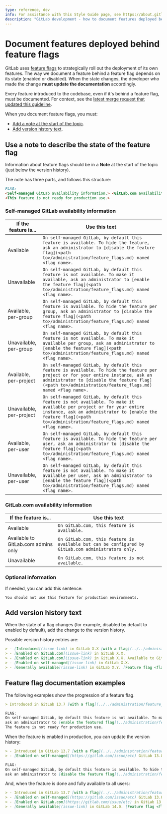 ```yaml
---
type: reference, dev
info: For assistance with this Style Guide page, see https://about.gitlab.com/handbook/engineering/ux/technical-writing/#assignments-to-other-projects-and-subjects.
description: "GitLab development - how to document features deployed behind feature flags"
---
```


# Document features deployed behind feature flags

GitLab uses [feature flags](../feature_flags/index.md) to strategically roll
out the deployment of its own features. The way we document a feature behind a
feature flag depends on its state (enabled or disabled). When the state
changes, the developer who made the change **must update the documentation**
accordingly.

Every feature introduced to the codebase, even if it's behind a feature flag,
must be documented. For context, see the
[latest merge request that updated this guideline](https://gitlab.com/gitlab-org/gitlab/-/merge_requests/47917#note_459984428).

When you document feature flags, you must:

- [Add a note at the start of the topic](#use-a-note-to-describe-the-state-of-the-feature-flag).
- [Add version history text](#add-version-history-text).

## Use a note to describe the state of the feature flag

Information about feature flags should be in a **Note** at the start of the topic (just below the version history).

The note has three parts, and follows this structure:

```markdown
FLAG:
<Self-managed GitLab availability information.> <GitLab.com availability information.>
<This feature is not ready for production use.>
```

### Self-managed GitLab availability information

| If the feature is...     | Use this text |
|--------------------------|---------------|
| Available                | `On self-managed GitLab, by default this feature is available. To hide the feature, ask an administrator to [disable the feature flag](<path to>/administration/feature_flags.md) named <flag name>.` |
| Unavailable              | `On self-managed GitLab, by default this feature is not available. To make it available, ask an administrator to [enable the feature flag](<path to>/administration/feature_flags.md) named <flag name>.` |
| Available, per-group     | `On self-managed GitLab, by default this feature is available. To hide the feature per group, ask an administrator to [disable the feature flag](<path to>/administration/feature_flags.md) named <flag name>.` |
| Unavailable, per-group   | `On self-managed GitLab, by default this feature is not available. To make it available per group, ask an administrator to [enable the feature flag](<path to>/administration/feature_flags.md) named <flag name>.` |
| Available, per-project   | `On self-managed GitLab, by default this feature is available. To hide the feature per project or for your entire instance, ask an administrator to [disable the feature flag](<path to>/administration/feature_flags.md) named <flag name>.` |
| Unavailable, per-project | `On self-managed GitLab, by default this feature is not available. To make it available per project or for your entire instance, ask an administrator to [enable the feature flag](<path to>/administration/feature_flags.md) named <flag name>.` |
| Available, per-user      | `On self-managed GitLab, by default this feature is available. To hide the feature per user, ask an administrator to [disable the feature flag](<path to>/administration/feature_flags.md) named <flag name>.` |
| Unavailable, per-user    | `On self-managed GitLab, by default this feature is not available. To make it available per user, ask an administrator to [enable the feature flag](<path to>/administration/feature_flags.md) named <flag name>.` |

### GitLab.com availability information

| If the feature is...                | Use this text |
|-------------------------------------|---------------|
| Available                           | `On GitLab.com, this feature is available.` |
| Available to GitLab.com admins only | `On GitLab.com, this feature is available but can be configured by GitLab.com administrators only.`
| Unavailable                         | `On GitLab.com, this feature is not available.`|

### Optional information

If needed, you can add this sentence:

`You should not use this feature for production environments.`

## Add version history text

When the state of a flag changes (for example, disabled by default to enabled by default), add the change to the version history.

Possible version history entries are:

```markdown
> - [Introduced](issue-link) in GitLab X.X [with a flag](../../administration/feature_flags.md) named <flag name>. Disabled by default.
> - [Enabled on GitLab.com](issue-link) in GitLab X.X.
> - [Enabled on GitLab.com](issue-link) in GitLab X.X. Available to GitLab.com administrators only.
> - [Enabled on self-managed](issue-link) in GitLab X.X.
> - [Generally available](issue-link) in GitLab X.Y. [Feature flag <flag name>](issue-link) removed.
```

## Feature flag documentation examples

The following examples show the progression of a feature flag.

```markdown
> Introduced in GitLab 13.7 [with a flag](../../administration/feature_flags.md) named `forti_token_cloud`. Disabled by default.

FLAG:
On self-managed GitLab, by default this feature is not available. To make it available,
ask an administrator to [enable the featured flag](../administration/feature_flags.md) named `forti_token_cloud`.
The feature is not ready for production use.
```

When the feature is enabled in production, you can update the version history:

```markdown
> - Introduced in GitLab 13.7 [with a flag](../../administration/feature_flags.md) named `forti_token_cloud`. Disabled by default.
> - [Enabled on self-managed](https://gitlab.com/issue/etc) GitLab 13.8.

FLAG:
On self-managed GitLab, by default this feature is available. To hide the feature per user,
ask an administrator to [disable the feature flag](../administration/feature_flags.md) named `forti_token_cloud`.
```

And, when the feature is done and fully available to all users:

```markdown
> - Introduced in GitLab 13.7 [with a flag](../../administration/feature_flags.md) named `forti_token_cloud`. Disabled by default.
> - [Enabled on self-managed](https://gitlab.com/issue/etc) GitLab 13.8.
> - [Enabled on GitLab.com](https://gitlab.com/issue/etc) in GitLab 13.9.
> - [Generally available](issue-link) in GitLab 14.0. [Feature flag <flag name>](issue-link) removed.
```
